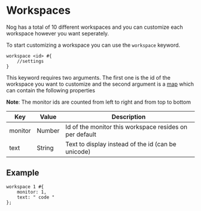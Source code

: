 # Workspaces

Nog has a total of 10 different workspaces and you can customize each workspace however you want seperately.

To start customizing a workspace you can use the `workspace` keyword.

```nog
workspace <id> #{
    //settings
}
```

This keyword requires two arguments. The first one is the id of the workspace you want to customize and the second argument is a [map]() which can contain the following properties

**Note**: The monitor ids are counted from left to right and from top to bottom

| Key     | Value  | Description                                             |
|---------|--------|---------------------------------------------------------|
| monitor | Number | Id of the monitor this workspace resides on per default |
| text    | String | Text to display instead of the id (can be unicode)      |

## Example

```nog
workspace 1 #{
    monitor: 1,
    text: " code "
};
```